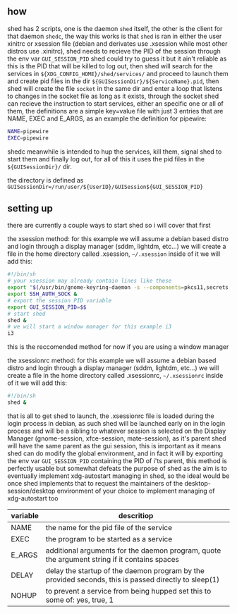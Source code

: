 ## how

shed has 2 scripts, one is the daemon `shed` itself, the other is the client for that daemon `shedc`, the way this works is that `shed` is ran in either the user xinitrc or xsession file (debian and derivates use .xsession while most other distros use .xinitrc), shed needs to recieve the PID of the session through the env var `GUI_SESSION_PID` shed could try to guess it but it ain't reliable as this is the PID that will be killed to log out, then shed will search for the services in `${XDG_CONFIG_HOME}/shed/services/` and proceed to launch them and create pid files in the dir `${GUISessionDir}/${ServiceName}.pid`, then shed will create the file `socket` in the same dir and enter a loop that listens to changes in the socket file as long as it exists, through the socket shed can recieve the instruction to start services, either an specific one or all of them, the definitions are a simple key=value file with just 3 entries that are NAME, EXEC and E_ARGS, as an example the definition for pipewire:
```sh
NAME=pipewire
EXEC=pipewire
```

shedc meanwhile is intended to hup the services, kill them, signal shed to start them and finally log out, for all of this it uses the pid files in the `${GUISessionDir}/` dir.

the directory is defined as `GUISessionDir=/run/user/${UserID}/GUISession${GUI_SESSION_PID}`


## setting up

  there are currently a couple ways to start shed so i will cover that first


  the xsession method:
  for this example we will assume a debian based distro and login through a display manager (sddm, lightdm, etc...)
  we will create a file in the home directory called .xsession, `~/.xsession`
  inside of it we will add this:

  ```sh
  #!/bin/sh
  # your xsession may already contain lines like these
  export "$(/usr/bin/gnome-keyring-daemon -s --components=pkcs11,secrets,ssh,gpg)" &
  export SSH_AUTH_SOCK &
  # export the session PID variable
  export GUI_SESSION_PID=$$
  # start shed
  shed &
  # we will start a window manager for this example i3
  i3
  ```

  this is the reccomended method for now if you are using a window manager


  the xsessionrc method:
  for this example we will assume a debian based distro and login through a display manager (sddm, lightdm, etc...)
  we will create a file in the home directory called .xsessionrc, `~/.xsessionrc`
  inside of it we will add this:

  ```sh
  #!/bin/sh
  shed &
  ```

that is all to get shed to launch, the .xsessionrc file is loaded during the login process in debian, as such shed will be launched early on in the login process and will be a sibling to whatever session is selected on the Display Manager (gnome-session, xfce-session, mate-session), as it's parent shed will have the same parent as the gui session, this is important as it means shed can do modify the global environment, and in fact it will by exporting the env var `GUI_SESSION_PID` containing the PID of i'ts parent, this method is perfectly usable but somewhat defeats the purpose of shed as the aim is to eventually implement xdg-autostart managing in shed, so the ideal would be once shed implements that to request the maintainers of the desktop-session/desktop environment of your choice to implement managing of xdg-autostart too


| variable | descritiop |
| ---      | ---   |
| NAME     | the name for the pid file of the service |
| EXEC     | the program to be started as a service |
| E_ARGS   | additional arguments for the daemon program, quote the argument string if it contains spaces |
| DELAY    | delay the startup of the daemon program by the provided seconds, this is passed directly to sleep(1) |
| NOHUP    | to prevent a service from being hupped set this to some of: yes, true, 1 |
